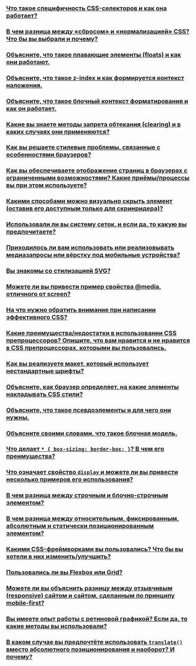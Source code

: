 ### [Что такое специфичность CSS-селекторов и как она работает?](/CSS/1.md)
### [В чем разница между «сбросом» и «нормализацией» CSS? Что бы вы выбрали и почему?](/CSS/2.md)
### [Объясните, что такое плавающие элементы (floats) и как они работают.](/CSS/3.md)
### [Объясните, что такое z-index и как формируется контекст наложения.](/CSS/4.md)
### [Объясните, что такое блочный контекст форматирования и как он работает.](/CSS/5.md)
### [Какие вы знаете методы запрета обтекания (clearing) и в каких случаях они применяются?](/CSS/6.md)
### [Как вы решаете стилевые проблемы, связанные с особенностями браузеров?](/CSS/7.md)
### [Как вы обеспечиваете отображение страниц в браузерах с ограниченными возможностями? Какие приёмы/процессы вы при этом используете?](/CSS/8.md)
### [Какими способами можно визуально скрыть элемент (оставив его доступным только для скринридера)?](/CSS/9.md)
### [Использовали ли вы систему сеток, и если да, то какую вы предпочитаете?](/CSS/10.md)
### [Приходилось ли вам использовать или реализовывать медиазапросы или вёрстку под мобильные устройства?](/CSS/12.md)
### [Вы знакомы со стилизацией SVG?](/CSS/12.md)
### [Можете ли вы привести пример свойства @media, отличного от screen?](/CSS/13.md)
### [На что нужно обратить внимание при написании эффективного CSS?](/CSS/14.md)
### [Какие преимущества/недостатки в использовании CSS препроцессоров? Опишите, что вам нравится и не нравится в CSS препроцессорах, которыми вы пользовались.](/CSS/15.md)
### [Как вы реализуете макет, который использует нестандартные шрифты?](/CSS/16.md)
### [Объясните, как браузер определяет, на какие элементы накладывать CSS стили?](/CSS/17.md)
### [Объясните, что такое псевдоэлементы и для чего они нужны.](/CSS/18.md)
### [Объясните своими словами, что такое блочная модель.](/CSS/19.md)
### [Что делает ```* { box-sizing: border-box; }```? В чем его преимущества?](/CSS/20.md)
### [Что означает свойство `display` и можете ли вы привести несколько примеров его использования?](/CSS/21.md)
### [В чем разница между строчным и блочно-строчным элементом?](/CSS/22.md)
### [В чем разница между относительным, фиксированным, абсолютным и статически позиционированным элементом?](/CSS/23.md)
### [Какими CSS-фреймворками вы пользовались? Что бы вы хотели в них изменить/улучшить?](/CSS/24.md)
### [Пользовались ли вы Flexbox или Grid?](/CSS/25.md)
### [Можете ли вы объяснить разницу между отзывчивым (responsive) сайтом и сайтом, сделанным по принципу mobile-first?](/CSS/26.md)
### [Вы имеете опыт работы с ретиновой графикой? Если да, то какие методы вы использовали?](/CSS/27.md)
### [В каком случае вы предпочтёте использовать `translate()` вместо абсолютного позиционирования и наоборот? И почему?](/CSS/28.md)